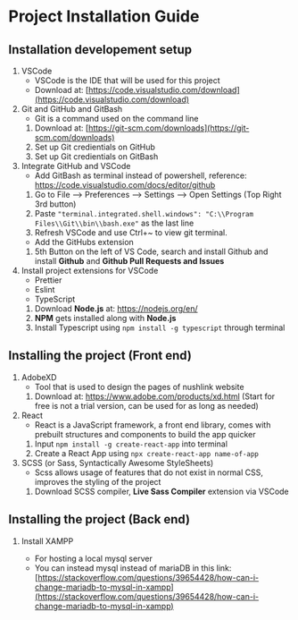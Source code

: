 # Project Installation Guide

## Installation developement setup

1. VSCode
   - VSCode is the IDE that will be used for this project
   - Download at: [https://code.visualstudio.com/download](https://code.visualstudio.com/download)
2. Git and GitHub and GitBash
    - Git is a command used on the command line
    1. Download at: [https://git-scm.com/downloads](https://git-scm.com/downloads)
    2. Set up Git credientials on GitHub
    3. Set up Git credientials on GitBash
3.  Integrate GitHub and VSCode
    - Add GitBash as terminal instead of powershell, reference: https://code.visualstudio.com/docs/editor/github
    1. Go to File --> Preferences --> Settings --> Open Settings (Top Right 3rd button)
    2. Paste `"terminal.integrated.shell.windows": "C:\\Program Files\\Git\\bin\\bash.exe"` as the last line
    3. Refresh VSCode and use Ctrl+~ to view git terminal.
    - Add the GitHubs extension
    1. 5th Button on the left of VS Code, search and install Github and install <b>Github</b> and <b>Github Pull Requests and Issues</b>
4. Install project extensions for VSCode
    - Prettier
    - Eslint
    - TypeScript
    1. Download <b>Node.js</b> at: https://nodejs.org/en/
    2. <b>NPM</b> gets installed along with <b>Node.js</b>
    3. Install Typescript using `npm install -g typescript` through terminal
    
## Installing the project (Front end)
1. AdobeXD
    - Tool that is used to design the pages of nushlink website
    1. Download at: https://www.adobe.com/products/xd.html (Start for free is not a trial version, can be used for as long as needed) 
2. React
    - React is a JavaScript framework, a front end library, comes with prebuilt structures and components to build the app quicker
    1. Input `npm install -g create-react-app` into terminal
    2. Create a React App using `npx create-react-app name-of-app`
3. SCSS (or Sass, Syntactically Awesome StyleSheets)
    - Scss allows usage of features that do not exist in normal CSS, improves the styling of the project
    1. Download SCSS compiler, <b>Live Sass Compiler</b> extension via VSCode
    


## Installing the project (Back end)

1. Install XAMPP
   
   - For hosting a local mysql server
   - You can instead mysql instead of mariaDB in this link: [https://stackoverflow.com/questions/39654428/how-can-i-change-mariadb-to-mysql-in-xampp](https://stackoverflow.com/questions/39654428/how-can-i-change-mariadb-to-mysql-in-xampp)
